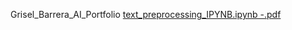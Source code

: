Grisel_Barrera_AI_Portfolio
[text_preprocessing_IPYNB.ipynb -.pdf](https://github.com/user-attachments/files/21670218/text_preprocessing_IPYNB.ipynb.-.pdf)

